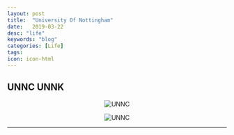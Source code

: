 ```yaml
---
layout: post
title:  "University Of Nottingham"
date:   2019-03-22
desc: "life"
keywords: "blog"
categories: [Life]
tags: 
icon: icon-html
---
```


## UNNC UNNK

<div style="text-align:center" markdown="1">

![UNNC](https://user-images.githubusercontent.com/40975373/55287628-2a1bc000-53f7-11e9-8992-574f70c8467e.jpeg)

![UNNC](https://user-images.githubusercontent.com/40975373/55287631-3acc3600-53f7-11e9-8fdd-057e74c684dc.jpeg)

</div>

---